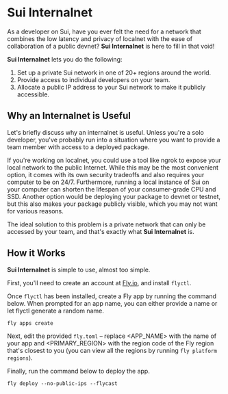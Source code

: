 # Sui Internalnet

As a developer on Sui, have you ever felt the need for a network that combines the low latency and privacy of localnet with the ease of collaboration of a public devnet? **Sui Internalnet** is here to fill in that void!

**Sui Internalnet** lets you do the following:

1. Set up a private Sui network in one of 20+ regions around the world.
2. Provide access to individual developers on your team.
3. Allocate a public IP address to your Sui network to make it publicly accessible.

## Why an Internalnet is Useful

Let's briefly discuss why an internalnet is useful. Unless you're a solo developer, you've probably run into a situation where you want to provide a team member with access to a deployed package.

If you're working on localnet, you could use a tool like ngrok to expose your local network to the public Internet. While this may be the most convenient option, it comes with its own security tradeoffs and also requires your computer to be on 24/7. Furthermore, running a local instance of Sui on your computer can shorten the lifespan of your consumer-grade CPU and SSD. Another option would be deploying your package to devnet or testnet, but this also makes your package publicly visible, which you may not want for various reasons.

The ideal solution to this problem is a private network that can only be accessed by your team, and that's exactly what **Sui Internalnet** is.

## How it Works

**Sui Internalnet** is simple to use, almost too simple.

First, you'll need to create an account at [Fly.io](https://fly.io), and install `flyctl`.

Once `flyctl` has been installed, create a Fly app by running the command below. When prompted for an app name, you can either provide a name or let flyctl generate a random name.

```
fly apps create
```

Next, edit the provided `fly.toml` – replace <APP_NAME> with the name of your app and <PRIMARY_REGION> with the region code of the Fly region that's closest to you (you can view all the regions by running `fly platform regions`).

Finally, run the command below to deploy the app.

```
fly deploy --no-public-ips --flycast
```